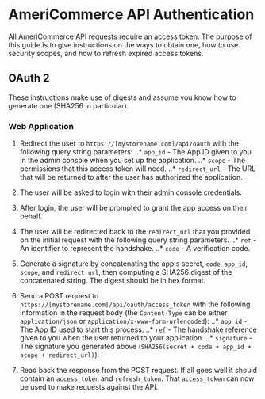 AmeriCommerce API Authentication
================================

All AmeriCommerce API requests require an access token. The purpose of this guide is to give instructions on the ways to obtain one, how to use security scopes, and how to refresh expired access tokens.

OAuth 2
-------

These instructions make use of digests and assume you know how to generate one (SHA256 in particular).

### Web Application

1. Redirect the user to `https://[mystorename.com]/api/oauth` with the following query string parameters:
..* `app_id` - The App ID given to you in the admin console when you set up the application.
..* `scope` - The permissions that this access token will need.
..* `redirect_url` - The URL that will be returned to after the user has authorized the application.

2. The user will be asked to login with their admin console credentials.

3. After login, the user will be prompted to grant the app access on their behalf.

4. The user will be redirected back to the `redirect_url` that you provided on the initial request with the following query string parameters.
..* `ref` - An identifier to represent the handshake.
..* `code` - A verification code.

5. Generate a signature by concatenating the app's secret, `code`, `app_id`, `scope`, and `redirect_url`, then computing a SHA256 digest of the concatenated string. The digest should be in hex format.

6. Send a POST request to `https://[mystorename.com]/api/oauth/access_token` with the following information in the request body (the `Content-Type` can be either `application/json` or `application/x-www-form-urlencoded`):
..* `app_id` - The App ID used to start this process.
..* `ref` - The handshake reference given to you when the user returned to your application.
..* `signature` - The signature you generated above (`SHA256(secret + code + app_id + scope + redirect_url)`).

7. Read back the response from the POST request. If all goes well it should contain an `access_token` and `refresh_token`. That `access_token` can now be used to make requests against the API.